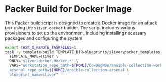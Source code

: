 # Packer Build for Docker Image

This Packer build script is designed to create a Docker image for an attack box
using the `sliver-docker` builder. The script includes various provisioners
to set up the environment, including installing necessary packages and
configuring the system.

```bash
export TASK_X_REMOTE_TASKFILES=1
task -y template-build TEMPLATE_DIR=blueprints/sliver/packer_templates \
  TEMPLATE_NAME=sliver \
  ONLY='sliver-docker.docker.*' \
  VARS="workstation_repo_path=${HOME}/CowDogMoo/ansible-collection-workstation \
  arsenal_repo_path=${HOME}/ansible-collection-arsenal \
  blueprint_name=sliver"
```
